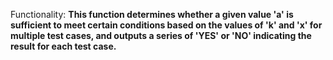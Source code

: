 Functionality: **This function determines whether a given value 'a' is sufficient to meet certain conditions based on the values of 'k' and 'x' for multiple test cases, and outputs a series of 'YES' or 'NO' indicating the result for each test case.**